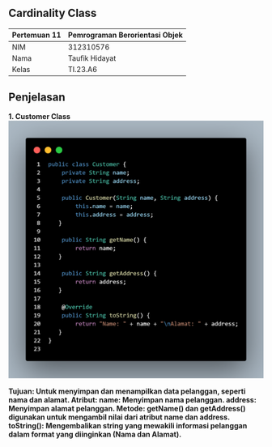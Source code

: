 ## Cardinality Class
| Pertemuan 11  |  Pemrograman Berorientasi Objek  
|-------|---------
| NIM   | 312310576
| Nama  | Taufik Hidayat
| Kelas | TI.23.A6

## Penjelasan
<b>1. Customer Class<b/>
![image](ss8/customer.png)
<p>Tujuan: Untuk menyimpan dan menampilkan data pelanggan, seperti nama dan alamat.
Atribut:
name: Menyimpan nama pelanggan.
address: Menyimpan alamat pelanggan.
Metode:
getName() dan getAddress() digunakan untuk mengambil nilai dari atribut name dan address.
toString(): Mengembalikan string yang mewakili informasi pelanggan dalam format yang diinginkan (Nama dan Alamat).<p/>

